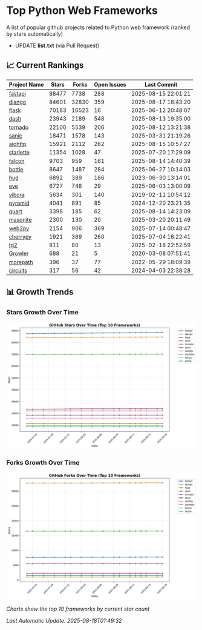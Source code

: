 # Top Python Web Frameworks
A list of popular github projects related to Python web framework (ranked by stars automatically)

* UPDATE **list.txt** (via Pull Request)

## 📈 Current Rankings

| Project Name | Stars | Forks | Open Issues | Last Commit |
| ------------ | ----- | ----- | ----------- | ----------- |
| [fastapi](https://github.com/fastapi/fastapi) | 88477 | 7738 | 288 | 2025-08-15 22:01:21 |
| [django](https://github.com/django/django) | 84601 | 32830 | 359 | 2025-08-17 18:43:20 |
| [flask](https://github.com/pallets/flask) | 70183 | 16523 | 16 | 2025-06-12 20:48:07 |
| [dash](https://github.com/plotly/dash) | 23943 | 2189 | 548 | 2025-08-13 19:35:00 |
| [tornado](https://github.com/tornadoweb/tornado) | 22100 | 5539 | 206 | 2025-08-12 13:21:38 |
| [sanic](https://github.com/sanic-org/sanic) | 18471 | 1578 | 143 | 2025-03-31 21:19:26 |
| [aiohttp](https://github.com/aio-libs/aiohttp) | 15921 | 2112 | 262 | 2025-08-15 10:57:27 |
| [starlette](https://github.com/encode/starlette) | 11354 | 1028 | 47 | 2025-07-20 17:29:09 |
| [falcon](https://github.com/falconry/falcon) | 9703 | 959 | 161 | 2025-08-14 14:40:39 |
| [bottle](https://github.com/bottlepy/bottle) | 8647 | 1487 | 284 | 2025-06-27 10:14:03 |
| [hug](https://github.com/hugapi/hug) | 6892 | 389 | 186 | 2023-06-30 13:14:01 |
| [eve](https://github.com/pyeve/eve) | 6727 | 746 | 29 | 2025-06-03 13:00:09 |
| [vibora](https://github.com/vibora-io/vibora) | 5634 | 301 | 140 | 2019-02-11 10:54:12 |
| [pyramid](https://github.com/Pylons/pyramid) | 4041 | 891 | 85 | 2024-12-20 23:21:35 |
| [quart](https://github.com/pallets/quart) | 3398 | 185 | 62 | 2025-08-14 14:23:09 |
| [masonite](https://github.com/MasoniteFramework/masonite) | 2300 | 130 | 20 | 2025-03-20 20:11:49 |
| [web2py](https://github.com/web2py/web2py) | 2154 | 906 | 369 | 2025-07-14 00:48:47 |
| [cherrypy](https://github.com/cherrypy/cherrypy) | 1921 | 369 | 260 | 2025-07-04 16:22:41 |
| [tg2](https://github.com/TurboGears/tg2) | 811 | 80 | 13 | 2025-02-18 22:52:59 |
| [Growler](https://github.com/pyGrowler/Growler) | 688 | 21 | 5 | 2020-03-08 07:51:41 |
| [morepath](https://github.com/morepath/morepath) | 396 | 37 | 77 | 2022-05-29 18:09:39 |
| [circuits](https://github.com/circuits/circuits) | 317 | 56 | 42 | 2024-04-03 22:38:28 |

## 📊 Growth Trends

### Stars Growth Over Time
![Stars Chart](charts/stars_chart.jpg)

### Forks Growth Over Time
![Forks Chart](charts/forks_chart.jpg)

*Charts show the top 10 frameworks by current star count*


*Last Automatic Update: 2025-08-18T01:49:32*